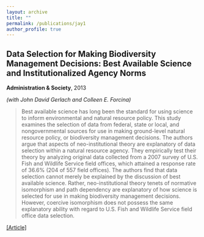 ```yaml
---
layout: archive
title: ""
permalink: /publications/jay1
author_profile: true
---
```


## Data Selection for Making Biodiversity Management Decisions: Best Available Science and Institutionalized Agency Norms

**Administration & Society**, 2013

*(with John David Gerlach and Colleen E. Forcina)*

> Best available science has long been the standard for using science to inform environmental and natural resource policy. This study examines the selection of data from federal, state or local, and nongovernmental sources for use in making ground-level natural resource policy, or biodiversity management decisions. The authors argue that aspects of neo-institutional theory are explanatory of data selection within a natural resource agency. They empirically test their theory by analyzing original data collected from a 2007 survey of U.S. Fish and Wildlife Service field offices, which attained a response rate of 36.6% (204 of 557 field offices). The authors find that data selection cannot merely be explained by the discussion of best available science. Rather, neo-institutional theory tenets of normative isomorphism and path dependency are explanatory of how science is selected for use in making biodiversity management decisions. However, coercive isomorphism does not possess the same explanatory ability with regard to U.S. Fish and Wildlife Service field office data selection.

[[Article]](https://doi.org/10.1177/0095399712451886) 
